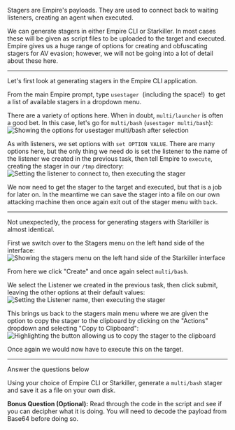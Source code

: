Stagers are Empire's payloads. They are used to connect back to waiting listeners, creating an agent when executed.  

We can generate stagers in either Empire CLI or Starkiller. In most cases these will be given as script files to be uploaded to the target and executed. Empire gives us a huge range of options for creating and obfuscating stagers for AV evasion; however, we will not be going into a lot of detail about these here.

---

Let's first look at generating stagers in the Empire CLI application.

From the main Empire prompt, type `usestager`  (including the space!)  to get a list of available stagers in a dropdown menu.  

There are a variety of options here. When in doubt, `multi/launcher` is often a good bet. In this case, let's go for `multi/bash` (`usestager multi/bash`):  
![Showing the options for usestager multi/bash after selection](https://assets.tryhackme.com/additional/wreath-network/empire-update-4.0/ce5729866d07.png)  

As with listeners, we set options with `set OPTION VALUE`. There are many options here, but the only thing we need do is set the listener to the name of the listener we created in the previous task, then tell Empire to `execute`, creating the stager in our `/tmp` directory:  
![Setting the listener to connect to, then executing the stager](https://assets.tryhackme.com/additional/wreath-network/empire-update-4.0/3e295bf67fb9.png)  

We now need to get the stager to the target and executed, but that is a job for later on. In the meantime we can save the stager into a file on our own attacking machine then once again exit out of the stager menu with `back`.

---

Not unexpectedly, the process for generating stagers with Starkiller is almost identical.  

First we switch over to the Stagers menu on the left hand side of the interface:  
![Showing the stagers menu on the left hand side of the Starkiller interface](https://assets.tryhackme.com/additional/wreath-network/8a10ffe7d3be.png)  

From here we click "Create" and once again select `multi/bash`.  

We select the Listener we created in the previous task, then click submit, leaving the other options at their default values:  
![Setting the Listener name, then executing the stager](https://assets.tryhackme.com/additional/wreath-network/empire-update-4.0/15e298c934fb.png)  

This brings us back to the stagers main menu where we are given the option to copy the stager to the clipboard by clicking on the "Actions" dropdown and selecting "Copy to Clipboard":  
![Highlighting the button allowing us to copy the stager to the clipboard](https://assets.tryhackme.com/additional/wreath-network/empire-update-4.0/71a9dfe8dffa.png)

Once again we would now have to execute this on the target.  

---

Answer the questions below

Using your choice of Empire CLI or Starkiller, generate a `multi/bash` stager and save it as a file on your own disk.  

**Bonus Question (Optional):** Read through the code in the script and see if you can decipher what it is doing. You will need to decode the payload from Base64 before doing so.

